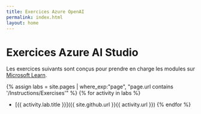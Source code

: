 ```yaml
---
title: Exercices Azure OpenAI
permalink: index.html
layout: home
---
```


# Exercices Azure AI Studio

Les exercices suivants sont conçus pour prendre en charge les modules sur [Microsoft Learn](https://learn.microsoft.com/training).

{% assign labs = site.pages | where_exp:"page", "page.url contains '/Instructions/Exercises'" %} {% for activity in labs %}
- [{{ activity.lab.title }}]({{ site.github.url }}{{ activity.url }}) {% endfor %}
